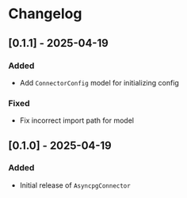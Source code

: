 # Changelog

## [0.1.1] - 2025-04-19
### Added
- Add `ConnectorConfig` model for initializing config
### Fixed
- Fix incorrect import path for model

## [0.1.0] - 2025-04-19
### Added
- Initial release of `AsyncpgConnector`